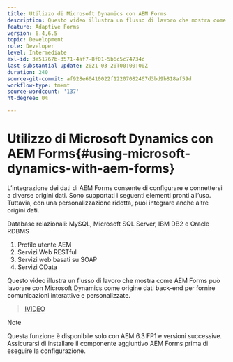 ```yaml
---
title: Utilizzo di Microsoft Dynamics con AEM Forms
description: Questo video illustra un flusso di lavoro che mostra come AEM Forms può lavorare con Microsoft Dynamics come origine dati back-end per fornire comunicazioni interattive e personalizzate.
feature: Adaptive Forms
version: 6.4,6.5
topic: Development
role: Developer
level: Intermediate
exl-id: 3e51767b-3571-4af7-8f01-5b6c5c74734c
last-substantial-update: 2021-03-20T00:00:00Z
duration: 240
source-git-commit: af928e60410022f12207082467d3bd9b818af59d
workflow-type: tm+mt
source-wordcount: '137'
ht-degree: 0%

---
```


# Utilizzo di Microsoft Dynamics con AEM Forms{#using-microsoft-dynamics-with-aem-forms}

L’integrazione dei dati di AEM Forms consente di configurare e connettersi a diverse origini dati. Sono supportati i seguenti elementi pronti all’uso. Tuttavia, con una personalizzazione ridotta, puoi integrare anche altre origini dati.

Database relazionali: MySQL, Microsoft SQL Server, IBM DB2 e Oracle RDBMS
1. Profilo utente AEM
1. Servizi Web RESTful
1. Servizi web basati su SOAP
1. Servizi OData

Questo video illustra un flusso di lavoro che mostra come AEM Forms può lavorare con Microsoft Dynamics come origine dati back-end per fornire comunicazioni interattive e personalizzate.

>[!VIDEO](https://video.tv.adobe.com/v/20971?quality=12&learn=on)

>[!NOTE]
>
>Questa funzione è disponibile solo con AEM 6.3 FP1 e versioni successive. Assicurarsi di installare il componente aggiuntivo AEM Forms prima di eseguire la configurazione.
